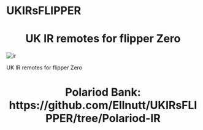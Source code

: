 # UKIRsFLIPPER
<h1 align="center"><b>UK IR remotes for flipper Zero</b></h1>

![ir](https://github.com/Ellnutt/UKIRsFLIPPER/assets/114447731/b0c500d3-617b-4e04-8580-711fb6b1739f)

 UK IR remotes for flipper Zero 



<h1 align="center"><b>Polariod Bank: https://github.com/Ellnutt/UKIRsFLIPPER/tree/Polariod-IR</b></h1>
 
